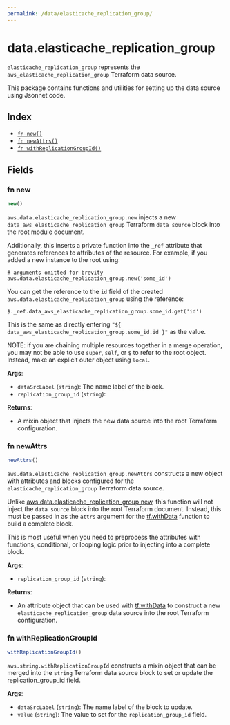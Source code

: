 ```yaml
---
permalink: /data/elasticache_replication_group/
---
```


# data.elasticache_replication_group

`elasticache_replication_group` represents the `aws_elasticache_replication_group` Terraform data source.



This package contains functions and utilities for setting up the data source using Jsonnet code.


## Index

* [`fn new()`](#fn-new)
* [`fn newAttrs()`](#fn-newattrs)
* [`fn withReplicationGroupId()`](#fn-withreplicationgroupid)

## Fields

### fn new

```ts
new()
```


`aws.data.elasticache_replication_group.new` injects a new `data_aws_elasticache_replication_group` Terraform `data source`
block into the root module document.

Additionally, this inserts a private function into the `_ref` attribute that generates references to attributes of the
resource. For example, if you added a new instance to the root using:

    # arguments omitted for brevity
    aws.data.elasticache_replication_group.new('some_id')

You can get the reference to the `id` field of the created `aws.data.elasticache_replication_group` using the reference:

    $._ref.data_aws_elasticache_replication_group.some_id.get('id')

This is the same as directly entering `"${ data_aws_elasticache_replication_group.some_id.id }"` as the value.

NOTE: if you are chaining multiple resources together in a merge operation, you may not be able to use `super`, `self`,
or `$` to refer to the root object. Instead, make an explicit outer object using `local`.

**Args**:
  - `dataSrcLabel` (`string`): The name label of the block.
  - `replication_group_id` (`string`): 

**Returns**:
- A mixin object that injects the new data source into the root Terraform configuration.


### fn newAttrs

```ts
newAttrs()
```


`aws.data.elasticache_replication_group.newAttrs` constructs a new object with attributes and blocks configured for the `elasticache_replication_group`
Terraform data source.

Unlike [aws.data.elasticache_replication_group.new](#fn-elasticachereplicationgroupnew), this function will not inject the `data source`
block into the root Terraform document. Instead, this must be passed in as the `attrs` argument for the
[tf.withData](https://github.com/tf-libsonnet/core/tree/main/docs#fn-withdata) function to build a complete block.

This is most useful when you need to preprocess the attributes with functions, conditional, or looping logic prior to
injecting into a complete block.

**Args**:
  - `replication_group_id` (`string`): 

**Returns**:
  - An attribute object that can be used with [tf.withData](https://github.com/tf-libsonnet/core/tree/main/docs#fn-withdata) to construct a new `elasticache_replication_group` data source into the root Terraform configuration.


### fn withReplicationGroupId

```ts
withReplicationGroupId()
```

`aws.string.withReplicationGroupId` constructs a mixin object that can be merged into the `string`
Terraform data source block to set or update the replication_group_id field.



**Args**:
  - `dataSrcLabel` (`string`): The name label of the block to update.
  - `value` (`string`): The value to set for the `replication_group_id` field.
